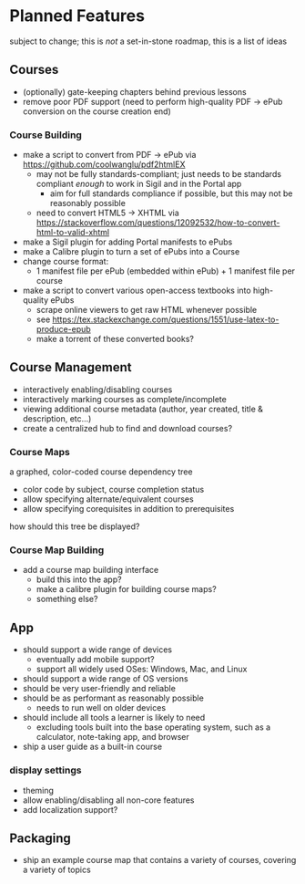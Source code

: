 # Planned Features
subject to change; this is *not* a set-in-stone roadmap, this is a list of ideas

## Courses

- (optionally) gate-keeping chapters behind previous lessons
- remove poor PDF support (need to perform high-quality PDF -> ePub conversion on the course creation end)

### Course Building
- make a script to convert from PDF -> ePub via https://github.com/coolwanglu/pdf2htmlEX
	- may not be fully standards-compliant; just needs to be standards compliant *enough* to work in Sigil and in the Portal app
		- aim for full standards compliance if possible, but this may not be reasonably possible
	- need to convert HTML5 -> XHTML via https://stackoverflow.com/questions/12092532/how-to-convert-html-to-valid-xhtml
- make a Sigil plugin for adding Portal manifests to ePubs
- make a Calibre plugin to turn a set of ePubs into a Course
- change course format:
	- 1 manifest file per ePub (embedded within ePub) + 1 manifest file per course
- make a script to convert various open-access textbooks into high-quality ePubs
	- scrape online viewers to get raw HTML whenever possible
	- see https://tex.stackexchange.com/questions/1551/use-latex-to-produce-epub
	- make a torrent of these converted books?

## Course Management

- interactively enabling/disabling courses
- interactively marking courses as complete/incomplete
- viewing additional course metadata (author, year created, title & description, etc...)
- create a centralized hub to find and download courses?

### Course Maps
a graphed, color-coded course dependency tree
- color code by subject, course completion status
- allow specifying alternate/equivalent courses
- allow specifying corequisites in addition to prerequisites

how should this tree be displayed?

### Course Map Building
- add a course map building interface
	- build this into the app?
	- make a calibre plugin for building course maps?
	- something else?

## App
- should support a wide range of devices
	- eventually add mobile support?
	- support all widely used OSes: Windows, Mac, and Linux
- should support a wide range of OS versions
- should be very user-friendly and reliable
- should be as performant as reasonably possible
	- needs to run well on older devices
- should include all tools a learner is likely to need
	- excluding tools built into the base operating system, such as a calculator, note-taking app, and browser
- ship a user guide as a built-in course

### display settings
- theming
- allow enabling/disabling all non-core features
- add localization support?

## Packaging
- ship an example course map that contains a variety of courses, covering a variety of topics